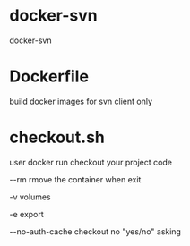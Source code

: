 # docker-svn
docker-svn

# Dockerfile
build docker images for svn client only 

# checkout.sh
user docker run checkout your project code

   --rm  rmove the container when exit 
   
   -v    volumes
   
   -e	 export
   
   --no-auth-cache  checkout no "yes/no" asking   
